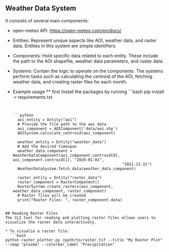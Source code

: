 ## Weather Data System
It consists of several main components:

* open-meteo API: https://open-meteo.com/en/docs/
* Entities: Represent unique aspects like AOI, weather data, and raster data. Entities in this system are simple identifiers.
* Components: Hold specific data related to each entity. These include the path to the AOI shapefile, weather data parameters, and raster data.
* Systems: Contain the logic to operate on the components. The systems perform tasks such as calculating the centroid of the AOI, fetching weather data, and creating raster files for each month.

* Example usage
  ** first Install the packages by running ```bash
  pip install -r requirements.txt
  ```
  
  
  ```python
    aoi_entity = Entity("aoi")
    # Provide the file path to the aoi data
    aoi_component = AOIComponent('data/aoi.shp')
    AOISystem.calculate_centroid(aoi_component)

    weather_entity = Entity("weather_data")
    # Add the desired timespan
    weather_data_component = WeatherDataComponent(aoi_component.centroid[0], aoi_component.centroid[1], "2020-01-01",
                                                  "2021-12-31")
    WeatherDataSystem.fetch_data(weather_data_component)

    raster_entity = Entity("raster_data")
    raster_component = RasterComponent()
    RasterSystem.create_rasters(aoi_component, weather_data_component, raster_component)
    # Raster files will be created
    print("Raster Files: ", raster_component.data)
```
  
## Reading Raster Files
The CLI tool for reading and plotting raster files allows users to visualize the raster data interactively. 

* To visualie a raster file:
  ```bash
python raster_plotter.py /path/to/raster.tif --title "My Raster Plot" --cmap "plasma" --colorbar_label "Precipitation"

```
